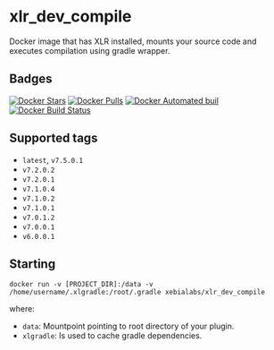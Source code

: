# xlr_dev_compile #

Docker image that has XLR installed, mounts your source code and executes compilation using gradle wrapper.

## Badges ##
[![Docker Stars](https://img.shields.io/docker/stars/xebialabs/xlr_dev_compile.svg)]()
[![Docker Pulls](https://img.shields.io/docker/pulls/xebialabs/xlr_dev_compile.svg)]()
[![Docker Automated buil](https://img.shields.io/docker/automated/xebialabs/xlr_dev_compile.svg)]()
[![Docker Build Status](https://img.shields.io/docker/build/xebialabs/xlr_dev_compile.svg)]()

## Supported tags ##

+ `latest`, `v7.5.0.1`
+ `v7.2.0.2`
+ `v7.2.0.1`
+ `v7.1.0.4`
+ `v7.1.0.2`
+ `v7.1.0.1`
+ `v7.0.1.2`
+ `v7.0.0.1`
+ `v6.0.0.1`

## Starting ##

```
docker run -v [PROJECT_DIR]:/data -v /home/username/.xlgradle:/root/.gradle xebialabs/xlr_dev_compile
```

where:

* `data`: Mountpoint pointing to root directory of your plugin.
* `xlgradle`: Is used to cache gradle dependencies.
